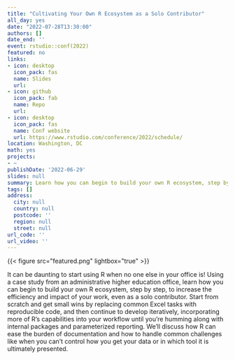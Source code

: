 ```yaml
---
title: "Cultivating Your Own R Ecosystem as a Solo Contributor"
all_day: yes
date: "2022-07-28T13:30:00"
authors: []
date_end: ''
event: rstudio::conf(2022)
featured: no
links:
- icon: desktop
  icon_pack: fas
  name: Slides
  url: 
- icon: github
  icon_pack: fab
  name: Repo
  url: 
- icon: desktop
  icon_pack: fas
  name: Conf website
  url: https://www.rstudio.com/conference/2022/schedule/
location: Washington, DC
math: yes
projects:
- ~
publishDate: '2022-06-29'
slides: null
summary: Learn how you can begin to build your own R ecosystem, step by step, to increase the efficiency and impact of your work, even as a solo contributor.
tags: []
address:
  city: null
  country: null
  postcode: ''
  region: null
  street: null
url_code: ''
url_video: ''
---
```


{{< figure src="featured.png" lightbox="true" >}}

It can be daunting to start using R when no one else in your office is! Using a case study from an administrative higher education office, learn how you can begin to build your own R ecosystem, step by step, to increase the efficiency and impact of your work, even as a solo contributor. Start from scratch and get small wins by replacing common Excel tasks with reproducible code, and then continue to develop iteratively, incorporating more of R’s capabilities into your workflow until you’re humming along with internal packages and parameterized reporting. We’ll discuss how R can ease the burden of documentation and how to handle common challenges like when you can’t control how you get your data or in which tool it is ultimately presented.

